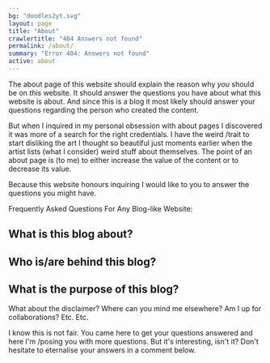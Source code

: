 ```yaml
---
bg: "doodles2yt.svg"
layout: page
title: "About"
crawlertitle: "404 Answers not found"
permalink: /about/
summary: "Error 404: Answers not found"
active: about
---
```


The about page of this website should explain the reason why _you_ should be on _this_ website. It should answer the questions you have about what this website is about. And since this is a blog it most likely should answer your questions regarding the person who created the content.

But when I inquired in my personal obsession with about pages I discovered it was more of a search for the right credentials. I have the weird /trait to start disliking the art I thought so beautiful just moments earlier when the artist lists (what I consider) weird stuff about themselves. The point of an about page is (to me) to either increase the value of the content or to decrease its value.

Because this website honours inquiring I would like to you to answer the questions you might have.

Frequently Asked Questions For Any Blog-like Website:

What is this blog about?
---

Who is/are behind this blog?
---

What is the purpose of this blog?
---

What about the disclaimer? Where can you mind me elsewhere? Am I up for collaborations? Etc. Etc.

I know this is not fair. You came here to get your questions answered and here I'm /posing you with more questions. But it's interesting, isn't it? Don't hesitate to eternalise your answers in a comment below.
